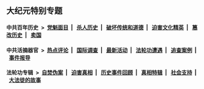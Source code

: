 ## 大纪元特别专题

#### 中共百年历史 &nbsp;>&nbsp; [党魁面目](indexes/nf1176107/README.md?07050430) &nbsp;| &nbsp; [杀人历史](indexes/nf1176106/README.md?07050430) &nbsp;| &nbsp; [破坏传统和道德](indexes/nf1176106/README.md?07050430) &nbsp;| &nbsp; [迫害文化精英](indexes/nf1176111/README.md?07050430) &nbsp;| &nbsp; [篡改历史](indexes/nf1176115/README.md?07050430) &nbsp;| &nbsp; [卖国](indexes/nf1176117/README.md?07050430) 

#### 中共活摘器官 &nbsp;>&nbsp; [热点评论](indexes/nf5879/README.md?07050430) &nbsp;| &nbsp; [国际调查](indexes/nf5947/README.md?07050430) &nbsp;| &nbsp; [最新活动](indexes/nf5883/README.md?07050430) &nbsp;| &nbsp; [法轮功遭遇](indexes/nf5881/README.md?07050430) &nbsp;| &nbsp; [追查案例](indexes/nf5880/README.md?07050430) &nbsp;| &nbsp; [事件报导](indexes/nf5877/README.md?07050430) 

#### 法轮功专辑 &nbsp;>&nbsp; [自焚伪案](indexes/nf5562/README.md?07050430) &nbsp;| &nbsp; [迫害真相](indexes/nf4379/README.md?07050430) &nbsp;| &nbsp; [历史事件回顾](indexes/nf5793/README.md?07050430) &nbsp;| &nbsp; [真相特辑](indexes/nf4389/README.md?07050430) &nbsp;| &nbsp; [社会支持](indexes/nf4386/README.md?07050430) &nbsp;| &nbsp; [大法徒的故事](indexes/nf1147481/README.md?07050430) 


